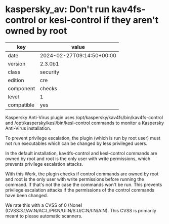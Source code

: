 [//]: # (werk v2)
# kaspersky_av: Don't run kav4fs-control or kesl-control if they aren't owned by root

key        | value
---------- | ---
date       | 2024-02-27T09:14:50+00:00
version    | 2.3.0b1
class      | security
edition    | cre
component  | checks
level      | 1
compatible | yes

Kaspersky Anti-Virus plugin uses /opt/kaspersky/kav4fs/bin/kav4fs-control and
/opt/kaspersky/kesl/bin/kesl-control commands to monitor a Kaspersky Anti-Virus
installation.

To prevent privilege escalation, the plugin (which is run by root user) must
not run executables which can be changed by less privileged users.

In the default installation, kav4fs-control and kesl-control commands are owned
by root and root is the only user with write permissions, which prevents privilege
escalation attacks.

With this Werk, the plugin checks if control commands are owned by root and root
is the only user with write permissions before running the command. If that's not
the case the commands won't be run. This prevents privilege escalation attacks if
the permissions of the control commands have been changed.

We rate this with a CVSS of 0 (None) (CVSS:3.1/AV:N/AC:L/PR:N/UI:N/S:U/C:N/I:N/A:N).
This CVSS is primarily meant to please automatic scanners.
